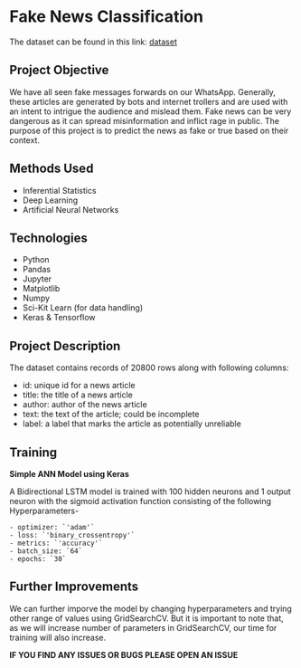 # Fake News Classification

The dataset can be found in this link: [dataset](https://www.kaggle.com/c/fake-news/data)

## Project Objective
We have all seen fake messages forwards on our WhatsApp. Generally, these articles are generated by bots and internet trollers and are used with an intent to intrigue the audience and mislead them. Fake news can be very dangerous as it can spread misinformation and inflict rage in public. The purpose of this project is to predict the news as fake or true based on their context.

## Methods Used
* Inferential Statistics
* Deep Learning
* Artificial Neural Networks

## Technologies
* Python
* Pandas
* Jupyter
* Matplotlib
* Numpy
* Sci-Kit Learn (for data handling)
* Keras & Tensorflow

## Project Description
The dataset contains records of 20800 rows along with following columns:

- id: unique id for a news article
- title: the title of a news article
- author: author of the news article
- text: the text of the article; could be incomplete
- label: a label that marks the article as potentially unreliable

## Training
**Simple ANN Model using Keras**   

A Bidirectional LSTM model is trained with 100 hidden neurons and 1 output neuron with the sigmoid activation function consisting of the following Hyperparameters-

    - optimizer: `'adam'`
    - loss: `'binary_crossentropy'`
    - metrics: `'accuracy'`
    - batch_size: `64`
    - epochs: `30`

## Further Improvements
We can further imporve the model by changing hyperparameters and trying other range of values using GridSearchCV. But it is important to note that, as we will increase number of parameters in GridSearchCV, our time for training will also increase.

**IF YOU FIND ANY ISSUES OR BUGS PLEASE OPEN AN ISSUE**
